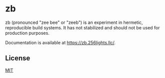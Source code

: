 # zb

zb
(pronounced "zee bee" or "zeeb")
is an experiment in hermetic, reproducible build systems.
It has not stabilized and should not be used for production purposes.

Documentation is available at <https://zb.256lights.llc/>.

## License

[MIT](LICENSE)
